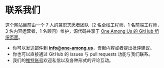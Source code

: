 # 联系我们

这个网站目前由一个 7 人的兼职志愿者团队（2 名全栈工程师，1 名前端工程师，3 名内容运营者，1 名顾问）维护，源代码共享于 [One Among Us 的 GitHub 组织页面](https://github.com/one-among-us)。

- 你可以发送邮件到 **info@one-among.us**，贡献内容或者提出批评建议。
- 你也可以直接通过 GitHub 的 issues 与 pull requests 功能与我们联系。
- 我们的[推特账号](https://twitter.com/oneamong_us)欢迎私信以及各种形式的评论互动。
